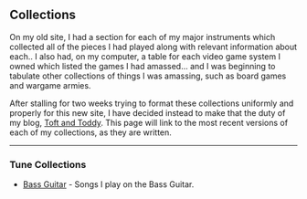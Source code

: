 ## Collections

On my old site, I had a section for each of my major instruments which
collected all of the pieces I had played along with relevant
information about each.. I also had, on my computer, a table for each
video game system I owned which listed the games I had amassed... and
I was beginning to tabulate other collections of things I was
amassing, such as board games and wargame armies.

After stalling for two weeks trying to format these collections
uniformly and properly for this new site, I have decided instead to
make that the duty of my blog, [Toft and Toddy][toft]. This page will
link to the most recent versions of each of my collections, as they
are written.

---

### Tune Collections

 - [Bass Guitar][bass] - Songs I play on the Bass Guitar.


[bass]: http://www.toftandtoddy.com/2015/05/24/band-only-bass-collection/ " "
[toft]: http://www.toftandtoddy.com/ " "
